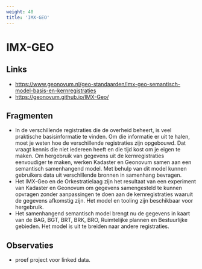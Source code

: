```yaml
---
weight: 40
title: 'IMX-GEO'
---
```


# IMX-GEO

## Links
- https://www.geonovum.nl/geo-standaarden/imx-geo-semantisch-model-basis-en-kernregistraties
- https://geonovum.github.io/IMX-Geo/

## Fragmenten
- In de verschillende registraties die de overheid beheert, is veel praktische basisinformatie te vinden. Om die informatie er uit te halen, moet je weten hoe de verschillende registraties zijn opgebouwd. Dat vraagt kennis die niet iedereen heeft en die tijd kost om je eigen te maken. Om hergebruik van gegevens uit de kernregistraties eenvoudiger te maken, werken Kadaster en Geonovum samen aan een semantisch samenhangend model. Met behulp van dit model kunnen gebruikers data uit verschillende bronnen in samenhang bevragen.
- Het IMX-Geo en de Orkestratielaag zijn het resultaat van een experiment van Kadaster en Geonovum om gegevens samengesteld te kunnen opvragen zonder aanpassingen te doen aan de kernregistraties waaruit de gegevens afkomstig zijn. Het model en tooling zijn beschikbaar voor hergebruik.
- Het samenhangend semantisch model brengt nu de gegevens in kaart van de BAG, BGT, BRT, BRK, BRO, Ruimtelijke plannen en Bestuurlijke gebieden. Het model is uit te breiden naar andere registraties.

## Observaties
- proef project voor linked data.
